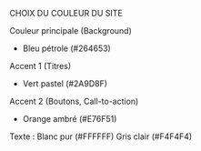 

CHOIX DU COULEUR DU SITE

Couleur principale (Background) 
- Bleu pétrole (#264653)

Accent 1 (Titres) 
- Vert pastel (#2A9D8F)

Accent 2 (Boutons, Call-to-action) 
- Orange ambré (#E76F51)

Texte : Blanc pur (#FFFFFF)
Gris clair (#F4F4F4)
